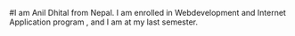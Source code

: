 #I am Anil Dhital from Nepal. I am enrolled in  Webdevelopment and Internet Application program , and I am at my last semester.
